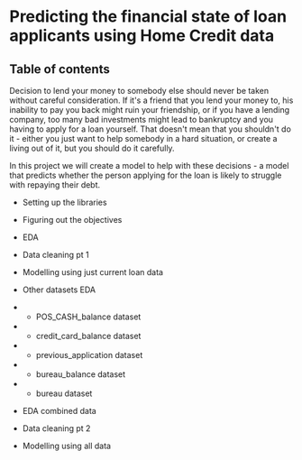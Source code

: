 # Predicting the financial state of loan applicants using Home Credit data

## Table of contents 

Decision to lend your money to somebody else should never be taken without careful consideration. If it's a friend that you lend your money to, his inability to pay you back might ruin your friendship, or if you have a lending company, too many bad investments might lead to bankruptcy and you having to apply for a loan yourself. That doesn't mean that you shouldn't do it - either you just want to help somebody in a hard situation, or create a living out of it, but you should do it carefully. 

In this project we will create a model to help with these decisions - a model that predicts whether the person applying for the loan is likely to struggle with repaying their debt.

* Setting up the libraries

* Figuring out the objectives

* EDA

* Data cleaning pt 1

* Modelling using just current loan data

* Other datasets EDA

* * POS_CASH_balance dataset

* * credit_card_balance dataset

* * previous_application dataset

* * bureau_balance dataset

* * bureau dataset

* EDA combined data

* Data cleaning pt 2

* Modelling using all data

